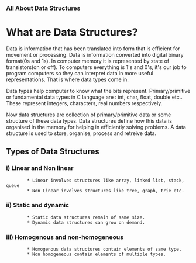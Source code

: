### All About Data Structures

# What are Data Structures?

Data is information that has been translated into form that is efficient for movement or processing.
Data is information converted into digital binary format(0s and 1s). In computer memory it is represented by state of transistors(on or off). To computers everything is 1's and 0's, it's our job to program computers so they can interpret data in more useful representations. That is where data types come in.

Data types help computer to know what the bits represent. Primary/primitive or fundamental data types in C language are :
int, char, float, double etc..
These represent integers, characters, real numbers respectively.

Now data structures are collection of primary/primitive data or some structure of these data types. Data structures define how this data is organised in the memory for helping in efficiently solving problems.
A data structure is used to store, organise, process and retreive data.

## Types of Data Structures

### i) Linear and Non linear

            * Linear involves structures like array, linked list, stack, queue
            * Non Linear involves structures like tree, graph, trie etc.

### ii) Static and dynamic

            * Static data structures remain of same size.
            * Dynamic data structures can grow on demand.

### iii) Homogenous and non-homogeneous

            * Homogenous data structures contain elements of same type.
            * Non homogeneous contain elements of multiple types.
